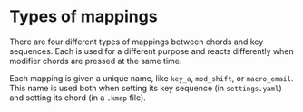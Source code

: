 # Types of mappings

There are four different types of mappings between chords and key sequences. Each is used for a different purpose and reacts differently when modifier chords are pressed at the same time.

Each mapping is given a unique name, like `key_a`, `mod_shift`, or `macro_email`. This name is used both when setting its key sequence (in `settings.yaml`) and setting its chord (in a `.kmap` file).

<!-- TODO should plain_modifier be a 5th type? -->

